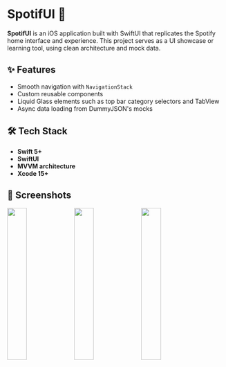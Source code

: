 # SpotifUI 🎵

**SpotifUI** is an iOS application built with SwiftUI that replicates the Spotify home interface and experience. This project serves as a UI showcase or learning tool, using clean architecture and mock data.

## ✨ Features

- Smooth navigation with `NavigationStack`
- Custom reusable components
- Liquid Glass elements such as top bar category selectors and TabView
- Async data loading from DummyJSON's mocks

## 🛠️ Tech Stack

- **Swift 5+**
- **SwiftUI**
- **MVVM architecture**
- **Xcode 15+**

## 📸 Screenshots

<p float="left">
  <img src="https://github.com/user-attachments/assets/0f8c34c2-c815-4166-add6-ec555ab52317" width="30%" />
  <img src="https://github.com/user-attachments/assets/9621d1a4-4b20-4a93-9b6c-f10093a83657" width="30%" />
  <img src="https://github.com/user-attachments/assets/a60f212b-98d3-4aab-ae0f-2351f7a2b860" width="30%" />
</p>
